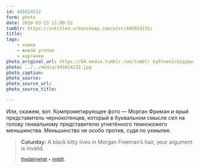 ```yaml
---
id: 445024232
form: photo
date: 2010-03-13 11:00:52
tumblr: https://untitled.urbansheep.com/post/445024232/
title:
tags:
    - кошки
    - живой уголок
    - картинки
photo_original_url: https://64.media.tumblr.com/tumblr_ky5tnen2cG1qzpwi0o1_640.jpg
photo: ../../media/445024232.jpg
photo_caption:
photo_source:
photo_source_url:
photo_source_title:

---
```


<p><p>Или, скажем, вот. Компрометирующее фото — Морган Фриман и ярый представитель чернокотенцев, который в буквальном смысле сел на голову гениальному представителю угнетённого темнокожего меньшинства. Меньшинство не особо против, судя по ухмылке.</p>

<blockquote><p><b>Caturday:</b> A black kitty lives in Morgan Freeman’s hair, your argument is invalid.</p>
<p><small><a href="http://thedw.us/post/401183130/caturday-a-black-kitty-lives-in-morgan-freemans" class="tumblr_blog">thedailywhat</a> • <a href="http://www.reddit.com/r/pics/comments/b4fd3/i_present_to_you_a_photo_of_morgan_freeman_with_a/">reddit</a>.</small></p></blockquote></p>
